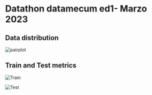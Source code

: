 # Datathon datamecum ed1- Marzo 2023

## Data distribution
![pairplot](https://github.com/pilarcode/datathon_datamecum/blob/main/images/pairplot.png)


## Train and Test metrics 
![Train](https://github.com/pilarcode/datathon_datamecum/blob/main/images/xgb_classifier_train.png)

![Test](https://github.com/pilarcode/datathon_datamecum/blob/main/images/xgb_classifier_test.png)

